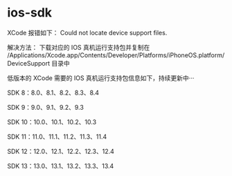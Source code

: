 # ios-sdk
XCode 报错如下：
Could not locate device support files. 

解决方法：
下载对应的 IOS 真机运行支持包并复制在 /Applications/Xcode.app/Contents/Developer/Platforms/iPhoneOS.platform/DeviceSupport 目录中

低版本的 XCode 需要的 IOS 真机运行支持包信息如下，持续更新中···

SDK 8：8.0、8.1、8.2、8.3、8.4

SDK 9：9.0、9.1、9.2、9.3

SDK 10：10.0、10.1、10.2、10.3

SDK 11：11.0、11.1、11.2、11.3、11.4

SDK 12：12.0、12.1、12.2、12.3、12.4

SDK 13：13.0、13.1、13.2、13.3、13.4
